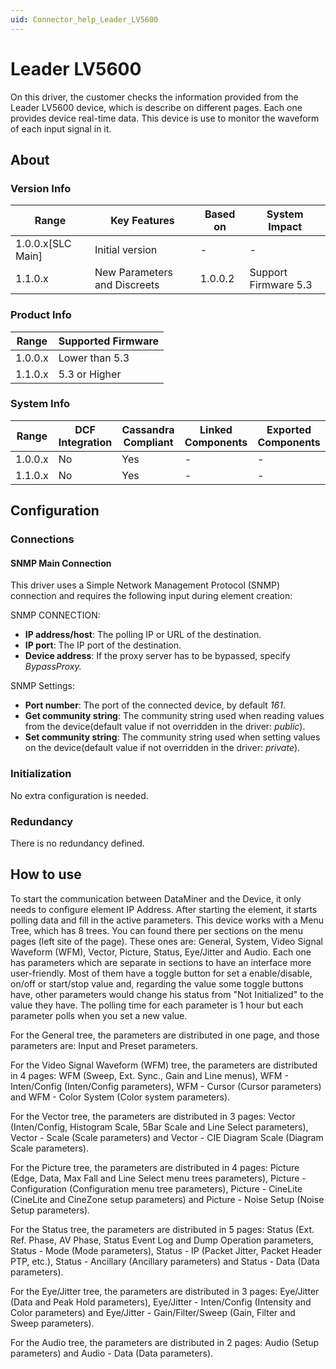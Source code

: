 ```yaml
---
uid: Connector_help_Leader_LV5600
---
```


# Leader LV5600

On this driver, the customer checks the information provided from the Leader LV5600 device, which is describe on different pages. Each one provides device real-time data. This device is use to monitor the waveform of each input signal in it.

## About

### Version Info

| **Range**           | **Key Features**             | **Based on** | **System Impact**    |
|---------------------|------------------------------|--------------|----------------------|
| 1.0.0.x\[SLC Main\] | Initial version              | \-           | \-                   |
| 1.1.0.x             | New Parameters and Discreets | 1.0.0.2      | Support Firmware 5.3 |

### Product Info

| **Range** | **Supported Firmware** |
|-----------|------------------------|
| 1.0.0.x   | Lower than 5.3         |
| 1.1.0.x   | 5.3 or Higher          |

### System Info

| **Range** | **DCF Integration** | **Cassandra Compliant** | **Linked Components** | **Exported Components** |
|-----------|---------------------|-------------------------|-----------------------|-------------------------|
| 1.0.0.x   | No                  | Yes                     | \-                    | \-                      |
| 1.1.0.x   | No                  | Yes                     | \-                    | \-                      |

## Configuration

### Connections

#### SNMP Main Connection

This driver uses a Simple Network Management Protocol (SNMP) connection and requires the following input during element creation:

SNMP CONNECTION:

- **IP address/host**: The polling IP or URL of the destination.
- **IP port**: The IP port of the destination.
- **Device address**: If the proxy server has to be bypassed, specify *BypassProxy.*

SNMP Settings:

- **Port number**: The port of the connected device, by default *161*.
- **Get community string**: The community string used when reading values from the device(default value if not overridden in the driver: *public*).
- **Set community string**: The community string used when setting values on the device(default value if not overridden in the driver: *private*).

### Initialization

No extra configuration is needed.

### Redundancy

There is no redundancy defined.

## How to use

To start the communication between DataMiner and the Device, it only needs to configure element IP Address. After starting the element, it starts polling data and fill in the active parameters. This device works with a Menu Tree, which has 8 trees. You can found there per sections on the menu pages (left site of the page). These ones are: General, System, Video Signal Waveform (WFM), Vector, Picture, Status, Eye/Jitter and Audio. Each one has parameters which are separate in sections to have an interface more user-friendly. Most of them have a toggle button for set a enable/disable, on/off or start/stop value and, regarding the value some toggle buttons have, other parameters would change his status from "Not Initialized" to the value they have. The polling time for each parameter is 1 hour but each parameter polls when you set a new value.

For the General tree, the parameters are distributed in one page, and those parameters are: Input and Preset parameters.

For the Video Signal Waveform (WFM) tree, the parameters are distributed in 4 pages: WFM (Sweep, Ext. Sync., Gain and Line menus), WFM - Inten/Config (Inten/Config parameters), WFM - Cursor (Cursor parameters) and WFM - Color System (Color system parameters).

For the Vector tree, the parameters are distributed in 3 pages: Vector (Inten/Config, Histogram Scale, 5Bar Scale and Line Select parameters), Vector - Scale (Scale parameters) and Vector - CIE Diagram Scale (Diagram Scale parameters).

For the Picture tree, the parameters are distributed in 4 pages: Picture (Edge, Data, Max Fall and Line Select menu trees parameters), Picture - Configuration (Configuration menu tree parameters), Picture - CineLite (CineLite and CineZone setup parameters) and Picture - Noise Setup (Noise Setup parameters).

For the Status tree, the parameters are distributed in 5 pages: Status (Ext. Ref. Phase, AV Phase, Status Event Log and Dump Operation parameters, Status - Mode (Mode parameters), Status - IP (Packet Jitter, Packet Header PTP, etc.), Status - Ancillary (Ancillary parameters) and Status - Data (Data parameters).

For the Eye/Jitter tree, the parameters are distributed in 3 pages: Eye/Jitter (Data and Peak Hold parameters), Eye/Jitter - Inten/Config (Intensity and Color parameters) and Eye/Jitter - Gain/Filter/Sweep (Gain, Filter and Sweep parameters).

For the Audio tree, the parameters are distributed in 2 pages: Audio (Setup parameters) and Audio - Data (Data parameters).
